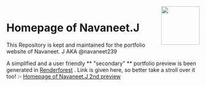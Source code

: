 <img align="right" width="100" height="100" src="https://navaneet239.github.io/HomePageOf_Navaneet.J/Home.png">

# Homepage of Navaneet.J
This Repository is kept and maintained for the portfolio website of Navaneet. J AKA @navaneet239

A simplified and a user friendly ** "secondary" ** portfolio preview is been generated in [Renderforest](https://www.renderforest.com/) . Link is given here, so better take a stroll over it too! :- [Homepage of Navaneet.J 2nd preview](http://homepage-of-navaneet.renderforestsites.com/) 
